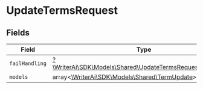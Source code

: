 # UpdateTermsRequest


## Fields

| Field                                                                                                                | Type                                                                                                                 | Required                                                                                                             | Description                                                                                                          |
| -------------------------------------------------------------------------------------------------------------------- | -------------------------------------------------------------------------------------------------------------------- | -------------------------------------------------------------------------------------------------------------------- | -------------------------------------------------------------------------------------------------------------------- |
| `failHandling`                                                                                                       | [?\WriterAi\SDK\Models\Shared\UpdateTermsRequestFailHandling](../../Models/Shared/UpdateTermsRequestFailHandling.md) | :heavy_minus_sign:                                                                                                   | N/A                                                                                                                  |
| `models`                                                                                                             | array<[\WriterAi\SDK\Models\Shared\TermUpdate](../../Models/Shared/TermUpdate.md)>                                   | :heavy_minus_sign:                                                                                                   | N/A                                                                                                                  |